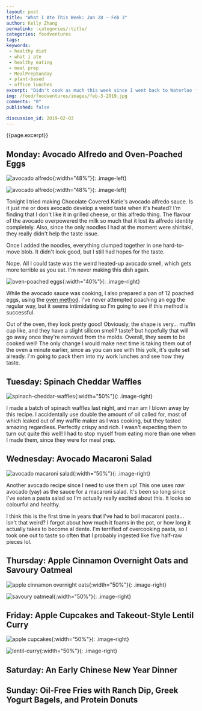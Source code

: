 ```yaml
---
layout: post
title: "What I Ate This Week: Jan 28 – Feb 3"
author: Kelly Zhang
permalink: :categories/:title/
categories: foodventures
tags:
keywords:
 - healthy diet
 - what i ate
 - healthy eating
 - meal prep
 - MealPrepSunday
 - plant-based
 - office lunches
excerpt: "Didn't cook as much this week since I went back to Waterloo for the weekend and went out for every meal. Lots of misses in the kitchen this week, but discovered a few bombshell successes too!!"
img: /food/foodventures/images/feb-3-2019.jpg
comments: "0"
published: false

discussion_id: 2019-02-03
---
```


{{page.excerpt}}

## Monday: Avocado Alfredo and Oven-Poached Eggs

![avocado alfredo](/food/foodventures/images/avocado-alfredo-1.jpg){:width="48%"}{: .image-left}

![avocado alfredo](/food/foodventures/images/avocado-alfredo-2.jpg){:width="48%"}{: .image-left}

Tonight I tried making Chocolate Covered Katie's avocado alfredo sauce. Is it just me or does avocado develop a weird taste when it's heated? I'm finding that I don't like it in grilled cheese, or this alfredo thing. The flavour of the avocado overpowered the milk so much that it lost its alfredo identity completely. Also, since the only noodles I had at the moment were shiritaki, they really didn't help the taste issue.

Once I added the noodles, everything clumped together in one hard-to-move blob. It didn't look good, but I still had hopes for the taste.

Nope. All I could taste was the weird heated-up avocado smell, which gets more terrible as you eat. I'm never making this dish again.

![oven-poached eggs](/food/foodventures/images/oven-poached-eggs.jpg){:width="40%"}{: .image-right}

While the avocado sauce was cooking, I also prepared a pan of 12 poached eggs, using the [oven method](#). I've never attempted poaching an egg the regular way, but it seems intimidating so I'm going to see if this method is successful.

Out of the oven, they look pretty good! Obviously, the shape is very... muffin cup like, and they have a slight silicon smell? taste? but hopefully that will go away once they're removed from the molds. Overall, they seem to be cooked well! The only change I would make next time is taking them out of the oven a minute earlier, since as you can see with this yolk, it's quite set already. I'm going to pack them into my work lunches and see how they taste.

## Tuesday: Spinach Cheddar Waffles

![spinach-cheddar-waffles](/food/foodventures/images/spinach-cheddar-waffles.jpg){:width="50%"}{: .image-right}

I made a batch of spinach waffles last night, and man am I blown away by this recipe. I accidentally use double the amount of oil called for, most of which leaked out of my waffle maker as I was cooking, but they tasted amazing regardless. Perfectly crispy and rich. I wasn't expecting them to turn out quite *this* well! I had to stop myself from eating more than one when I made them, since they were for meal prep.

## Wednesday: Avocado Macaroni Salad

![avocado macaroni salad](/food/foodventures/images/avocado-macaroni-salad.jpg){:width="50%"}{: .image-right}

Another avocado recipe since I need to use them up! This one uses *raw* avocado (yay) as the sauce for a macaroni salad. It's been so long since I've eaten a pasta salad so I'm actually really excited about this. It looks so colourful and healthy.

I think this is the first time in years that I've had to boil macaroni pasta... isn't that weird? I forgot about how much it foams in the pot, or how long it actually takes to become al dente. I'm terrified of overcooking pasta, so I took one out to taste so often that I probably ingested like five half-raw pieces lol.

## Thursday: Apple Cinnamon Overnight Oats and Savoury Oatmeal

![apple cinnamon overnight oats](/food/foodventures/images/apple-cinnamon-overnight-oats.jpg){:width="50%"}{: .image-right}

![savoury oatmeal](/food/foodventures/images/savoury-oatmeal.jpg){:width="50%"}{: .image-right}

## Friday: Apple Cupcakes and Takeout-Style Lentil Curry

![apple cupcakes](/food/foodventures/images/apple-cupcakes.jpg){:width="50%"}{: .image-right}

![lentil-curry](/food/foodventures/images/lentil-curry.jpg){:width="50%"}{: .image-right}

## Saturday: An Early Chinese New Year Dinner

## Sunday: Oil-Free Fries with Ranch Dip, Greek Yogurt Bagels, and Protein Donuts
